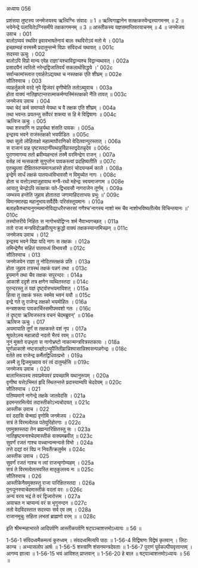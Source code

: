 अध्यायः 056

प्रशंसया तुष्टस्य जनमेजयस्य ऋत्विग्भिः संवादः ॥ 1 ॥ ऋत्विगाह्वानेन सतक्षकस्येन्द्रस्यागमनम् ॥ 2 ॥ भयेनेन्द्रे पलायितेऽग्निसमीपे तक्षकागमनम् ॥ 3 ॥ आस्तीकस्य यज्ञसमाप्तिवरयाचनम् ॥ 4 ॥
जनमेजय उवाच ।	001  
बालोऽप्ययं स्थविर इवावभाषतेनायं बालः स्थविरोऽयं मतो मे ।	001a  
इच्छाम्यहं वरमस्मै प्रदातुन्तन्मे विप्राः संविदध्वं यथावत् ॥	001c  
सदस्या ऊचुः ।	002  
बालोऽपि विप्रो मान्य एवेह राज्ञा\'यश्चाविद्वान्यश्च विद्वान्यथावत् ।	002a  
प्रसादयैनं त्वरितो नरेन्द्रद्विजातिवर्यं सकलार्थसिद्धये ।\'	002c  
सर्वान्कामांस्त्वत्त एवार्हतेऽद्ययथा च नस्तक्षक एति शीघ्रम् ॥	002e  
सौतिरुवाच ।	003  
व्याहर्तुकामे वरदे नृपे द्विजंवरं वृणीष्वेति ततोऽब्युवाच ।	003a  
होता वाक्यं नातिहृष्टान्तरात्माकर्मण्यस्मिंस्तक्षको नैति तावत् ॥	003c  
जनमेजय उवाच ।	004  
यथा चेदं कर्म समाप्यते मेयथा च वै तक्षक एति शीघ्रम् ।	004a  
तथा भवन्तः प्रयतन्तु सर्वेपरं शक्त्या स हि मे विद्विषाणः ॥	004c  
ऋत्विज ऊचुः ।	005  
यथा शस्त्राणि नः प्राहुर्यथा शंसति पावकः ।	005a  
इन्द्रस्य भवने राजंस्तक्षको भयपीडितः ॥	005c  
यथा सूतो लोहिताक्षो महात्मापौराणिको वेदितवान्पुरस्तात् ।	006a  
स राजानं प्राह पृष्टस्तदानींयथाहुर्विप्रास्तद्वदेतन्नृदेव ॥	006c  
पुराणमागम्य ततो ब्रवीम्यहन्दत्तं तस्मै वरमिन्द्रेण राजन् ।	007a  
वसेह त्वं मत्सकाशे सुगुप्तोन पावकस्त्वां प्रदहिष्यतीति ॥	007c  
एतच्छ्रुत्वा दीक्षितस्तप्यमानआस्ते होतारं चोदयन्कर्म काले ।	008a  
इन्द्रेण सार्धं तक्षकं पातयध्वंविभावसौ न विमुच्येत नागः ।	008c  
होता च यत्तोऽस्याजुहावाथ मन्त्रै-रथो महेन्द्रः स्वयमाजगाम ॥	008e  
आयातु चेन्द्रोऽपि सतक्षकः पते-द्विभावसौ नागराजेन तूर्णम् ।	009a  
जम्भस्य हन्तेति जुहाव होतातदा जगामाहिदत्ताभयः प्रभुः ॥\'	009c  
विमानमारुह्य महानुभावःसर्वैर्देवैः परिसंस्तूयमानः ।	010a  
बलाहकैश्चाप्यनुगम्यमानोविद्याधरैरप्सरसां गणैश्च\'नागस्य नाशो मम चैव नाशोभविष्यतीत्येव विचिन्तयानः ॥\'	010c  
तस्योत्तरीये निहितः स नागोभयोद्विग्नः शर्म नैवाभ्यगच्छत् ।	011a  
ततो राजा मन्त्रविदोऽब्रवीत्पुनःक्रुद्धो वाक्यं तक्षकस्यान्तमिच्छन् ॥	011c  
जनमेजय उवाच ।	012  
इन्द्रस्य भवने विप्रा यदि नागः स तक्षकः ।	012a  
तमिन्द्रेणैव सहितं पातयध्यं विभावसौ ॥	012c  
सौतिरुवाच ।	013  
जनमेजयेन राज्ञा तु नोदितस्तक्षकं प्रति ।	013a  
होता जुहाव तत्रस्थं तक्षकं पन्नगं तथा ॥	013c  
हूयमाने तथा चैव तक्षकः सपुरन्दरः ।	014a  
आकाशे ददृशे तत्र क्षणेन व्यथितस्तदा ॥	014c  
पुरन्दरस्तु तं यज्ञं दृष्ट्वोरुभयमाविशत् ।	015a  
हित्वा तु तक्षकं त्रस्तः स्वमेव भवनं ययौ ॥	015c  
इन्द्रे गते तु राजेन्द्र तक्षको भयमोहितः ।	016a  
मन्त्रशक्त्या पावकार्चिस्समीपमवशो गतः ।	016c  
तं दृष्ट्वा ऋत्विजस्तत्र वचनं चेदमब्रुवन्\' ॥	016e  
ऋत्विज ऊचुः ।	017  
अयमायाति तूर्णं स तक्षकस्ते वशं नृप ।	017a  
श्रूयतेऽस्य महान्नादो नदतो भैरवं रवम् ॥	017c  
नूनं मुक्तो वज्रभृता स नागोभ्रष्टो नाकान्मन्त्रवित्रस्तकायः ।	018a  
घूर्णन्नाकाशे नष्टसञ्ज्ञोऽभ्युपैतितीव्रान्निश्वासान्निश्वसन्पन्नगेन्द्रः ॥	018c  
वर्तते तव राजेन्द्र कर्मैतद्विधिवत्प्रभो ।	019a  
अस्मै तु द्विजमुख्याय वरं त्वं दातुमर्हसि ॥	019c  
जनमेजय उवाच ।	020  
बालाभिरूपस्य तवाप्रमेयवरं प्रयच्छामि यथानुरूपम् ।	020a  
वृणीष्व यत्तेऽभिमतं हृदि स्थितन्तत्ते प्रदास्याम्यपि चेददेयम् ॥	020c  
सौतिरुवाच ।	021  
पतिष्यमाणे नागेन्द्रे तक्षके जातवेदसि ।	021a  
इदमन्तरमित्येवं तदास्तीकोऽभ्यचोदयत् ॥	021c  
आस्तीक उवाच ।	022  
वरं ददासि चेन्मह्यं वृणोमि जनमेजय ।	022a  
सत्रं ते विरमत्वेतन्न पतेयुरिहोरगाः ॥	022c  
एवमुक्तस्तदा तेन ब्रह्मन्पारिक्षितस्तु सः ।	023a  
नातिहृष्टमनाश्चेदमास्तीकं वाक्यमब्रवीत् ॥	023c  
सुवर्णं रजतं गाश्च यच्चान्यन्मन्यसे विभो ।	024a  
तत्ते दद्यां वरं विप्र न निवर्तेत्क्रतुर्मम ॥	024c  
आस्तीक उवाच ।	025  
सुवर्णं रजतं गाश्च न त्वां राजन्वृणोम्यहम् ।	025a  
सत्रं ते विरमत्वेतत्स्वस्ति मातृकुलस्य नः ॥	025c  
सौतिरुवाच ।	026  
आस्तीकेनैवमुक्तस्तु राजा पारिक्षितस्तदा ।	026a  
पुनःपुनरुवाचेदमास्तीकं वदतां वरः ॥	026c  
अन्यं वरय भद्रं ते वरं द्विज्वरोत्तम ।	027a  
अयाचत न चाप्यन्यं वरं स भृगुनन्दन ॥	027c  
ततो वेदविदस्तात सदस्याः सर्व एव तम् ।	028a  
राजानमूचुः सहिता लभतां ब्राह्मणो वरम् ॥ ॥	028c  

इति श्रीमन्महाभारते आदिपर्वणि आस्तीकपर्वणि षट्पञ्चाशत्तमोऽध्यायः ॥ 56 ॥

1-56-1 संविदध्वमैकमत्यं कुरुध्वम् । संवदध्वमित्यपि पाठः ॥ 1-56-4 विद्विषाणः विद्वेषं कृतवान् । लिटः कान्च । अभ्यासलोप आर्षः ॥ 1-56-5 शस्त्राणि शंसनमन्त्रदेवताः ॥ 1-56-7 पुराणं पूर्वकल्पीयवृत्तान्तम् । आगम्य ज्ञात्वा ॥ 1-56-15 भयं आविशत् प्राप्तवान् ॥ 1-56-20 हे बाल ॥ षट्पञ्चाशत्तमोऽध्यायः ॥ 56 ॥

